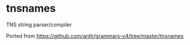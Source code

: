 tnsnames
========

TNS string parser/compiler

Ported from https://github.com/antlr/grammars-v4/tree/master/tnsnames
